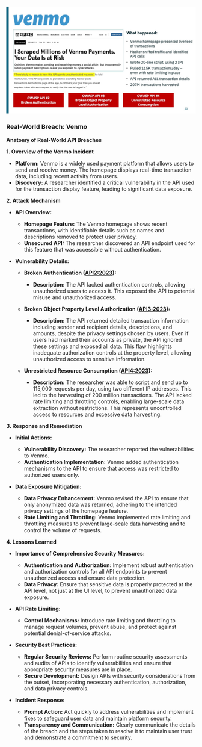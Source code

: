 ![](/API%20Security%20Fundamentals/images/0fe8eb-abe1-f6-6dd-6f8826fed1b_19.jpg)

### Real-World Breach: Venmo

**Anatomy of Real-World API Breaches**

**1. Overview of the Venmo Incident**

- **Platform:** Venmo is a widely used payment platform that allows users to send and receive money. The homepage displays real-time transaction data, including recent activity from users.
- **Discovery:** A researcher identified a critical vulnerability in the API used for the transaction display feature, leading to significant data exposure.

**2. Attack Mechanism**

- **API Overview:**
  - **Homepage Feature:** The Venmo homepage shows recent transactions, with identifiable details such as names and descriptions removed to protect user privacy.
  - **Unsecured API:** The researcher discovered an API endpoint used for this feature that was accessible without authentication.

- **Vulnerability Details:**
  - **Broken Authentication ([API2:2023](https://owasp.org/API-Security/editions/2023/en/0xa2-broken-authentication/)):**
    - **Description:** The API lacked authentication controls, allowing unauthorized users to access it. This exposed the API to potential misuse and unauthorized access.

  - **Broken Object Property Level Authorization ([API3:2023](https://owasp.org/API-Security/editions/2023/en/0xa3-broken-object-property-level-authorization/)):**
    - **Description:** The API returned detailed transaction information including sender and recipient details, descriptions, and amounts, despite the privacy settings chosen by users. Even if users had marked their accounts as private, the API ignored these settings and exposed all data. This flaw highlights inadequate authorization controls at the property level, allowing unauthorized access to sensitive information.

  - **Unrestricted Resource Consumption ([API4:2023](https://owasp.org/API-Security/editions/2023/en/0xa4-unrestricted-resource-consumption/)):**
    - **Description:** The researcher was able to script and send up to 115,000 requests per day, using two different IP addresses. This led to the harvesting of 200 million transactions. The API lacked rate limiting and throttling controls, enabling large-scale data extraction without restrictions. This represents uncontrolled access to resources and excessive data harvesting.

**3. Response and Remediation**

- **Initial Actions:**
  - **Vulnerability Discovery:** The researcher reported the vulnerabilities to Venmo.
  - **Authentication Implementation:** Venmo added authentication mechanisms to the API to ensure that access was restricted to authorized users only.

- **Data Exposure Mitigation:**
  - **Data Privacy Enhancement:** Venmo revised the API to ensure that only anonymized data was returned, adhering to the intended privacy settings of the homepage feature.
  - **Rate Limiting and Throttling:** Venmo implemented rate limiting and throttling measures to prevent large-scale data harvesting and to control the volume of requests.

**4. Lessons Learned**

- **Importance of Comprehensive Security Measures:**
  - **Authentication and Authorization:** Implement robust authentication and authorization controls for all API endpoints to prevent unauthorized access and ensure data protection.
  - **Data Privacy:** Ensure that sensitive data is properly protected at the API level, not just at the UI level, to prevent unauthorized data exposure.

- **API Rate Limiting:**
  - **Control Mechanisms:** Introduce rate limiting and throttling to manage request volumes, prevent abuse, and protect against potential denial-of-service attacks.

- **Security Best Practices:**
  - **Regular Security Reviews:** Perform routine security assessments and audits of APIs to identify vulnerabilities and ensure that appropriate security measures are in place.
  - **Secure Development:** Design APIs with security considerations from the outset, incorporating necessary authentication, authorization, and data privacy controls.

- **Incident Response:**
  - **Prompt Action:** Act quickly to address vulnerabilities and implement fixes to safeguard user data and maintain platform security.
  - **Transparency and Communication:** Clearly communicate the details of the breach and the steps taken to resolve it to maintain user trust and demonstrate a commitment to security.